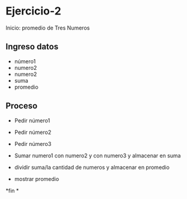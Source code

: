 # Ejercicio-2
Inicio: promedio de Tres Numeros

## Ingreso datos
- número1
- numero2
- numero2
- suma
- promedio

## Proceso
- Pedir número1
- Pedir número2
- Pedir número3

- Sumar numero1 con numero2 y con numero3 y almacenar en suma
- dividir suma/la cantidad de numeros y almacenar en promedio
- mostrar promedio

*fin *
